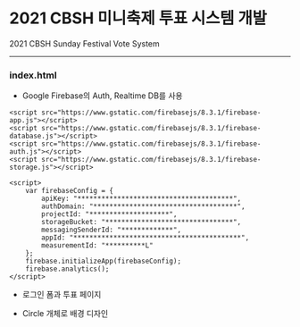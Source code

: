 # 2021 CBSH 미니축제 투표 시스템 개발
2021 CBSH Sunday Festival Vote System

---

### index.html

* Google Firebase의 Auth, Realtime DB를 사용

```
<script src="https://www.gstatic.com/firebasejs/8.3.1/firebase-app.js"></script>
<script src="https://www.gstatic.com/firebasejs/8.3.1/firebase-database.js"></script>
<script src="https://www.gstatic.com/firebasejs/8.3.1/firebase-auth.js"></script>
<script src="https://www.gstatic.com/firebasejs/8.3.1/firebase-storage.js"></script>

<script>
    var firebaseConfig = {
        apiKey: "***************************************",
        authDomain: "************************************",
        projectId: "********************",
        storageBucket: "********************************",
        messagingSenderId: "*************",
        appId: "******************************************",
        measurementId: "**********L"
    };
    firebase.initializeApp(firebaseConfig);
    firebase.analytics();
</script>
```

* 로그인 폼과 투표 페이지


* Circle 개체로 배경 디자인
